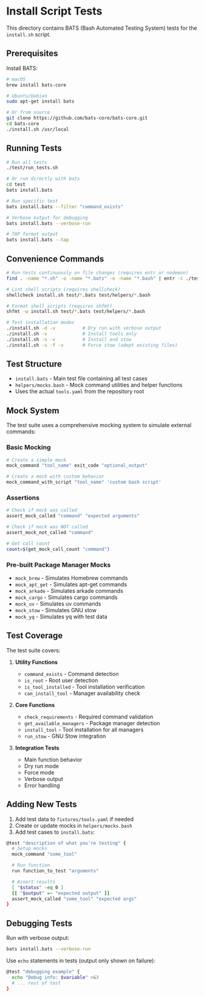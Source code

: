 # Install Script Tests

This directory contains BATS (Bash Automated Testing System) tests for the `install.sh` script.

## Prerequisites

Install BATS:

```bash
# macOS
brew install bats-core

# Ubuntu/Debian
sudo apt-get install bats

# Or from source
git clone https://github.com/bats-core/bats-core.git
cd bats-core
./install.sh /usr/local
```

## Running Tests

```bash
# Run all tests
./test/run_tests.sh

# Or run directly with bats
cd test
bats install.bats

# Run specific test
bats install.bats --filter "command_exists"

# Verbose output for debugging
bats install.bats --verbose-run

# TAP format output
bats install.bats --tap
```

## Convenience Commands

```bash
# Run tests continuously on file changes (requires entr or nodemon)
find . -name "*.sh" -o -name "*.bats" -o -name "*.bash" | entr -c ./test/run_tests.sh

# Lint shell scripts (requires shellcheck)
shellcheck install.sh test/*.bats test/helpers/*.bash

# Format shell scripts (requires shfmt)
shfmt -w install.sh test/*.bats test/helpers/*.bash

# Test installation modes
./install.sh -d -v          # Dry run with verbose output
./install.sh -v             # Install tools only
./install.sh -s -v          # Install and stow
./install.sh -s -f -v       # Force stow (adopt existing files)
```

## Test Structure

- `install.bats` - Main test file containing all test cases
- `helpers/mocks.bash` - Mock command utilities and helper functions
- Uses the actual `tools.yaml` from the repository root

## Mock System

The test suite uses a comprehensive mocking system to simulate external commands:

### Basic Mocking

```bash
# Create a simple mock
mock_command "tool_name" exit_code "optional_output"

# Create a mock with custom behavior
mock_command_with_script "tool_name" 'custom bash script'
```

### Assertions

```bash
# Check if mock was called
assert_mock_called "command" "expected arguments"

# Check if mock was NOT called
assert_mock_not_called "command"

# Get call count
count=$(get_mock_call_count "command")
```

### Pre-built Package Manager Mocks

- `mock_brew` - Simulates Homebrew commands
- `mock_apt_get` - Simulates apt-get commands
- `mock_arkade` - Simulates arkade commands
- `mock_cargo` - Simulates cargo commands
- `mock_uv` - Simulates uv commands
- `mock_stow` - Simulates GNU stow
- `mock_yq` - Simulates yq with test data

## Test Coverage

The test suite covers:

1. **Utility Functions**

   - `command_exists` - Command detection
   - `is_root` - Root user detection
   - `is_tool_installed` - Tool installation verification
   - `can_install_tool` - Manager availability check

2. **Core Functions**

   - `check_requirements` - Required command validation
   - `get_available_managers` - Package manager detection
   - `install_tool` - Tool installation for all managers
   - `run_stow` - GNU Stow integration

3. **Integration Tests**
   - Main function behavior
   - Dry run mode
   - Force mode
   - Verbose output
   - Error handling

## Adding New Tests

1. Add test data to `fixtures/tools.yaml` if needed
2. Create or update mocks in `helpers/mocks.bash`
3. Add test cases to `install.bats`:

```bash
@test "description of what you're testing" {
  # Setup mocks
  mock_command "some_tool"

  # Run function
  run function_to_test "arguments"

  # Assert results
  [ "$status" -eq 0 ]
  [[ "$output" =~ "expected output" ]]
  assert_mock_called "some_tool" "expected args"
}
```

## Debugging Tests

Run with verbose output:

```bash
bats install.bats --verbose-run
```

Use `echo` statements in tests (output only shown on failure):

```bash
@test "debugging example" {
  echo "Debug info: $variable" >&3
  # ... rest of test
}
```
